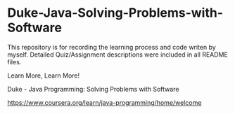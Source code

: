 # Duke-Java-Solving-Problems-with-Software



This repository is for recording the learning process and code writen by myself. Detailed Quiz/Assignment descriptions were included in all README files.

Learn More, Learn More!

Duke - Java Programming: Solving Problems with Software



https://www.coursera.org/learn/java-programming/home/welcome
